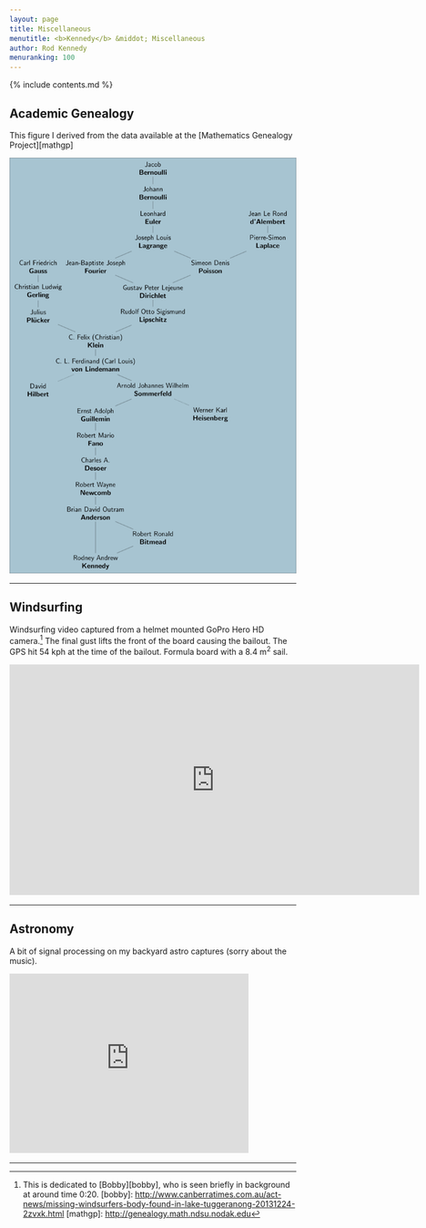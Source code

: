 ```yaml
---
layout: page
title: Miscellaneous
menutitle: <b>Kennedy</b> &middot; Miscellaneous
author: Rod Kennedy
menuranking: 100
---
```


{% include contents.md %}

## Academic Genealogy

This figure I derived from the data available at the [Mathematics Genealogy Project][mathgp]

<img class="displayed" src="images/rak-genealogy.png" alt="genealogy">

---

## Windsurfing

Windsurfing video captured from a helmet mounted GoPro Hero HD camera.[^1] The final gust lifts the front of the board causing the bailout. The GPS hit 54 kph at the time of the bailout. Formula board with a 8.4 m<sup>2</sup> sail.

<div class="wide-block" markdown="block">
<iframe width="720" height="405"
	src="https://www.youtube.com/embed/Zz5dUB4Ahbo?vq=hd720"
	frameborder="0" allowfullscreen>
</iframe>
</div>

---

## Astronomy

A bit of signal processing on my backyard astro captures (sorry about the music).

<div class="wide-block" markdown="block">
<iframe width="420" height="315"
	src="https://www.youtube.com/embed/oJhM9Wg8y-k"
	frameborder="0" allowfullscreen>
</iframe>
</div>

---

[^1]: This is dedicated to [Bobby][bobby], who is seen briefly in background at around time 0:20.
[bobby]: http://www.canberratimes.com.au/act-news/missing-windsurfers-body-found-in-lake-tuggeranong-20131224-2zvxk.html
[mathgp]: http://genealogy.math.ndsu.nodak.edu
